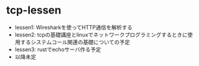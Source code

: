 # tcp-lessen

- lessen1: Wiresharkを使ってHTTP通信を解析する
- lessen2: tcpの基礎講座とlinuxでネットワークプログラミングするときに使用するシステムコール関連の基礎についての予定
- lessen3: rustでechoサーバ作る予定
- 以降未定